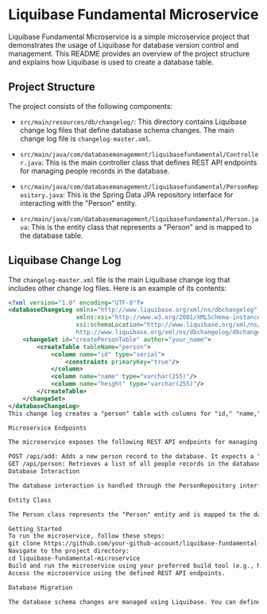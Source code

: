 # Liquibase Fundamental Microservice

Liquibase Fundamental Microservice is a simple microservice project that demonstrates the usage of Liquibase for database version control and management. This README provides an overview of the project structure and explains how Liquibase is used to create a database table.

## Project Structure

The project consists of the following components:

- `src/main/resources/db/changelog/`: This directory contains Liquibase change log files that define database schema changes. The main change log file is `changelog-master.xml`.

- `src/main/java/com/databasemanagement/liquibasefundamental/Controller.java`: This is the main controller class that defines REST API endpoints for managing people records in the database.

- `src/main/java/com/databasemanagement/liquibasefundamental/PersonRepository.java`: This is the Spring Data JPA repository interface for interacting with the "Person" entity.

- `src/main/java/com/databasemanagement/liquibasefundamental/Person.java`: This is the entity class that represents a "Person" and is mapped to the database table.

## Liquibase Change Log

The `changelog-master.xml` file is the main Liquibase change log that includes other change log files. Here is an example of its contents:

```xml
<?xml version="1.0" encoding="UTF-8"?>
<databaseChangeLog xmlns="http://www.liquibase.org/xml/ns/dbchangelog"
                   xmlns:xsi="http://www.w3.org/2001/XMLSchema-instance"
                   xsi:schemaLocation="http://www.liquibase.org/xml/ns/dbchangelog
                   http://www.liquibase.org/xml/ns/dbchangelog/dbchangelog-4.1.xsd">
    <changeSet id="createPersonTable" author="your_name">
        <createTable tableName="person">
            <column name="id" type="serial">
                <constraints primaryKey="true"/>
            </column>
            <column name="name" type="varchar(255)"/>
            <column name="height" type="varchar(255)"/>
        </createTable>
    </changeSet>
</databaseChangeLog>
This change log creates a "person" table with columns for "id," "name," and "height."

Microservice Endpoints

The microservice exposes the following REST API endpoints for managing people records:

POST /api/add: Adds a new person record to the database. It expects a "name" parameter in the request.
GET /api/person: Retrieves a list of all people records in the database.
Database Interaction

The database interaction is handled through the PersonRepository interface. It extends CrudRepository and provides a custom query method for finding people by name.

Entity Class

The Person class represents the "Person" entity and is mapped to the database table. It contains properties such as "id," "name," and "height," which correspond to the database columns.

Getting Started
To run the microservice, follow these steps:
git clone https://github.com/your-github-account/liquibase-fundamental-microservice.git
Navigate to the project directory:
cd liquibase-fundamental-microservice
Build and run the microservice using your preferred build tool (e.g., Maven or Gradle).
Access the microservice using the defined REST API endpoints.

Database Migration

The database schema changes are managed using Liquibase. You can define new change sets in the change log files to modify the database schema. Liquibase will apply these changes automatically when the microservice starts.
